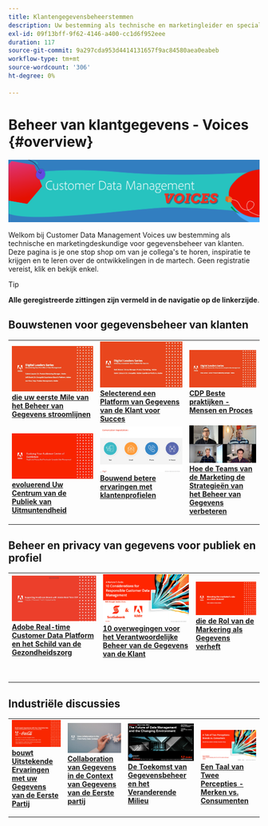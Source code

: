 ```yaml
---
title: Klantengegevensbeheerstemmen
description: Uw bestemming als technische en marketingleider en specialist op het gebied van gegevensbeheer van klanten.  Deze pagina is je one stop shop om van je collega's te horen, inspiratie te krijgen en te leren over de ontwikkelingen in de martech.
exl-id: 09f13bff-9f62-4146-a400-cc1d6f952eee
duration: 117
source-git-commit: 9a297cda953d4414131657f9ac84580aea0eabeb
workflow-type: tm+mt
source-wordcount: '306'
ht-degree: 0%

---
```


# Beheer van klantgegevens - Voices {#overview}

<img alt="Klantengegevensbeheerstemmen" src="./assets/cdp-voices-banner.png" />

Welkom bij Customer Data Management Voices uw bestemming als technische en marketingdeskundige voor gegevensbeheer van klanten. Deze pagina is je one stop shop om van je collega&#39;s te horen, inspiratie te krijgen en te leren over de ontwikkelingen in de martech. Geen registratie vereist, klik en bekijk enkel.

>[!TIP]
>
>**Alle geregistreerde zittingen zijn vermeld in de navigatie op de linkerzijde**.

## Bouwstenen voor gegevensbeheer van klanten

<table>
  <tr>
   <td>
      <a href="./cdm/first-mile.md">
      <img alt="Stroomlijnen van uw eerste module voor gegevensbeheer" src="./assets/first-mile.png"/>
      </a>
      <div>
         <a href="./cdm/first-mile.md"><strong> die uw eerste Mile van het Beheer van Gegevens stroomlijnen </strong></a>
         <br/>
      </div>
   </td>
   <td>
      <a href="./cdm/cdp-success.md">
      <img alt="Een klantgegevensplatform selecteren voor succes" src="./assets/cdp-success.png"/>
      </a>
      <div>
         <a href="./cdm/cdp-success.md"><strong> Selecterend een Platform van Gegevens van de Klant voor Succes </strong></a>
         <br/>
      </div>
    </td>
    <td>
      <a href="./cdm/people-and-process.md">
      <img alt="Personen en proces" src="./assets/people-and-process.png"/>
      </a>
      <div>
         <a href="./cdm/people-and-process.md"><strong> CDP Beste praktijken - Mensen en Proces </strong></a>
         <br/>
      </div>
    </td>
   </tr>
   <tr> 
   <td>
      <a href="./cdm/evolving-your-audience-center-of-excellence.md">
      <img alt="Evolving Your Audience Center of Excellence" src="./assets/evolving-your-audience-center-of-excellence.png"/>
      </a>
      <div>
         <a href="./cdm/evolving-your-audience-center-of-excellence.md"><strong> evoluerend Uw Centrum van de Publiek van Uitmuntendheid </strong></a>
         <br/>
      </div>
    </td>
   <td>
      <a href="./cdm/building-better-experiences-with-customer-profiles.md">
      <img alt="Betere ervaringen opbouwen met klantprofielen" src="./assets/building-better-experiences-with-customer-profiles.png"/>
      </a>
      <div>
         <a href="./cdm/building-better-experiences-with-customer-profiles.md"><strong> Bouwend betere ervaringen met klantenprofielen </strong></a>
      </div>
      <p>
        <br/>
    </td>
   <td>
      <a href="./cdm/how-marketing-teams-are-improving-data-management-strategies.md">
      <img alt="Hoe de Marketing Teams de Strategieën van het gegevensbeheer verbeteren" src="./assets/how-marketing-teams-are-improving-data-management-strategies.png"/>
      </a>
      <div>
         <a href="./cdm/how-marketing-teams-are-improving-data-management-strategies.md"><strong> Hoe de Teams van de Marketing de Strategieën van het Beheer van Gegevens verbeteren </strong></a>
      </div>
      <p>
      </p>
    </td>
  </tr>
</table>

## Beheer en privacy van gegevens voor publiek en profiel

<table>
  <tr>
   <td>
      <a href="./governance/healthcare-shield.md">
      <img alt="Adobe Real-time Customer Data Platform en Healthcare Shield" src="./assets/healthcare-shield.png"/>
      </a>
      <div>
         <a href="./governance/healthcare-shield.md"><strong> Adobe Real-time Customer Data Platform en het Schild van de Gezondheidszorg </strong></a>
         <br/>
      </div>
      <p>
        <br/>
   </td> 
   <td>
      <a href="https://experienceleague.adobe.com/docs/platform-learn/tutorials/privacy/ten-considerations-for-responsible-customer-data-management.html">
      <img alt="10 overwegingen voor Verantwoordelijk beheer van klantgegevens" src="./assets/ten-considerations-for-responsible-customer-data-management.png"/>
      </a>
      <div>
         <a href="https://experienceleague.adobe.com/docs/platform-learn/tutorials/privacy/ten-considerations-for-responsible-customer-data-management.html"><strong> 10 overwegingen voor het Verantwoordelijke Beheer van de Gegevens van de Klant </strong></a>
         <br/>
      </div>
      <p>
        <br/>
    </td>
    <td>
      <a href="https://experienceleague.adobe.com/docs/platform-learn/tutorials/privacy/elevating-the-marketers-role-as-a-data-steward.html">
      <img alt="De rol van de Markering als Data Steward verhogen" src="./assets/elevating-the-marketers-role-as-a-data-steward.png"/>
      </a>
      <div>
         <a href="https://experienceleague.adobe.com/docs/platform-learn/tutorials/privacy/elevating-the-marketers-role-as-a-data-steward.html"><strong> die de Rol van de Markering als Gegevens verheft </strong></a>
         <br/>
      </div>
      <p>
        <br/>
       </p>
    </td>
  </tr>
</table>

## Industriële discussies

<table>
  <tr>
     <td>
      <a href="./industry/build-superb-experiences-with-your-first-party-data.md">
      <img alt="Bouw Uitstekende Ervaring met uw Gegevens van de Eerste Partij" src="./assets/build-superb-experiences-with-your-first-party-data.png"/>
      </a>
      <div>
         <a href="./industry/build-superb-experiences-with-your-first-party-data.md"><strong> bouwt Uitstekende Ervaringen met uw Gegevens van de Eerste Partij </strong></a>
      </div>
      <p>
      </p>
    </td>
     <td>
      <a href="./industry/data-collaboration-in-the-first-party-data-context.md">
      <img alt="Data Collaboration in de context First-party Data" src="./assets/data-collaboration-in-the-first-party-data-context.png"/>
      </a>
      <div>
         <a href="./industry/data-collaboration-in-the-first-party-data-context.md"><strong> Collaboration van Gegevens in de Context van Gegevens van de Eerste partij </strong></a>
      </div>
      <p>
      </p>
    </td>
     <td>
      <a href="./industry/the-future-of-data-management-and-the-changing-environment.md">
      <img alt="De toekomst van gegevensbeheer en de veranderende omgeving" src="./assets/the-future-of-data-management-and-the-changing-environment.png"/>
      </a>
      <div>
         <a href="./industry/the-future-of-data-management-and-the-changing-environment.md"><strong> De Toekomst van Gegevensbeheer en het Veranderende Milieu </strong></a>
      </div>
      <p>
      </p>
    </td>
   <td>
      <a href="./industry/brands-vs-consumers.md">
      <img alt="Een overzicht van twee percepties - merken versus consumenten" src="./assets/brands-vs-consumers.png"/>
      </a>
      <div>
         <a href="./industry/brands-vs-consumers.md"><strong> Een Taal van Twee Percepties - Merken vs. Consumenten </strong></a>
         <br/>
      </div>
    </td>
  </tr>
</table>
